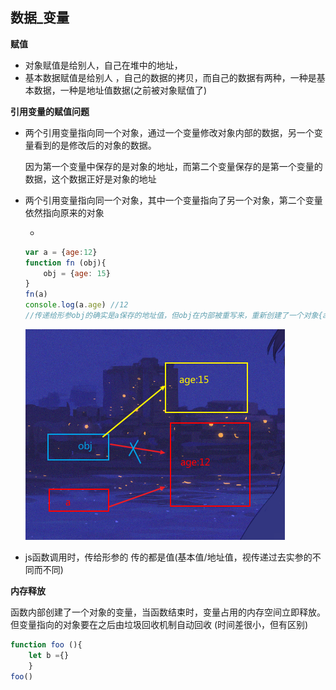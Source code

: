 ## 数据_变量

 **赋值**

- 对象赋值是给别人，自己在堆中的地址，
- 基本数据赋值是给别人 ，自己的数据的拷贝，而自己的数据有两种，一种是基本数据，一种是地址值数据(之前被对象赋值了)

**引用变量的赋值问题**

- 两个引用变量指向同一个对象，通过一个变量修改对象内部的数据，另一个变量看到的是修改后的对象的数据。

  因为第一个变量中保存的是对象的地址，而第二个变量保存的是第一个变量的数据，这个数据正好是对象的地址

- 两个引用变量指向同一个对象，其中一个变量指向了另一个对象，第二个变量依然指向原来的对象

  - 

    ```js
    var a = {age:12}
    function fn (obj){
        obj = {age: 15}
    }
    fn(a)
    console.log(a.age) //12
    //传递给形参obj的确实是a保存的地址值，但obj在内部被重写来，重新创建了一个对象{age：15}，并指向它，obj现在和{age:12}没有关系
    ```

    ![1647920966105](assets/1647920966105.png)

- js函数调用时，传给形参的  传的都是值(基本值/地址值，视传递过去实参的不同而不同)

**内存释放**

函数内部创建了一个对象的变量，当函数结束时，变量占用的内存空间立即释放。但变量指向的对象要在之后由垃圾回收机制自动回收 (时间差很小，但有区别)

```js
function foo (){
    let b ={}
    }
foo()
```



 